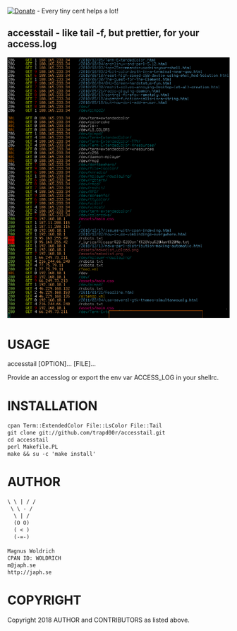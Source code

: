 [![Donate](https://img.shields.io/badge/Donate-PayPal-green.svg)](https://www.paypal.com/cgi-bin/webscr?cmd=_donations&business=65SFZJ25PSKG8&currency_code=SEK&source=url) - Every tiny cent helps a lot!


accesstail - like tail -f, but prettier, for your access.log
------------------------------------------------------------

![accesstail](/extra/accesstail.png)


# USAGE

accesstail \[OPTION\]... \[FILE\]...

Provide an accesslog or export the env var ACCESS_LOG in your shellrc.


# INSTALLATION

    cpan Term::ExtendedColor File::LsColor File::Tail
    git clone git://github.com/trapd00r/accesstail.git
    cd accesstail
    perl Makefile.PL
    make && su -c 'make install'


# AUTHOR

    \ \ | / /
     \ \ - /
      \ | /
      (O O)
      ( < )
      (-=-)

    Magnus Woldrich
    CPAN ID: WOLDRICH
    m@japh.se
    http://japh.se


# COPYRIGHT

Copyright 2018 AUTHOR and CONTRIBUTORS as listed above.
